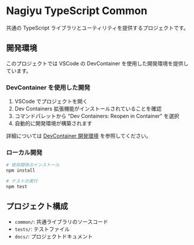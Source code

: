 # Nagiyu TypeScript Common

共通の TypeScript ライブラリとユーティリティを提供するプロジェクトです。

## 開発環境

このプロジェクトでは VSCode の DevContainer を使用した開発環境を提供しています。

### DevContainer を使用した開発

1. VSCode でプロジェクトを開く
2. Dev Containers 拡張機能がインストールされていることを確認
3. コマンドパレットから "Dev Containers: Reopen in Container" を選択
4. 自動的に開発環境が構築されます

詳細については [DevContainer 開発環境](./docs/development/devcontainer.md) を参照してください。

### ローカル開発

```bash
# 依存関係のインストール
npm install

# テストの実行
npm test
```

## プロジェクト構成

- `common/`: 共通ライブラリのソースコード
- `tests/`: テストファイル
- `docs/`: プロジェクトドキュメント
